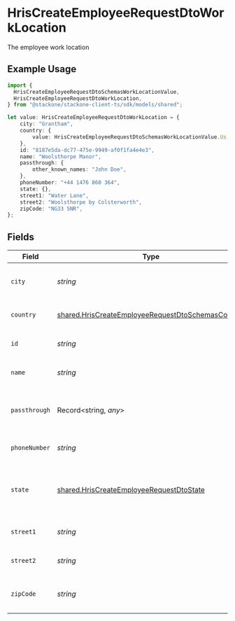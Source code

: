# HrisCreateEmployeeRequestDtoWorkLocation

The employee work location

## Example Usage

```typescript
import {
  HrisCreateEmployeeRequestDtoSchemasWorkLocationValue,
  HrisCreateEmployeeRequestDtoWorkLocation,
} from "@stackone/stackone-client-ts/sdk/models/shared";

let value: HrisCreateEmployeeRequestDtoWorkLocation = {
    city: "Grantham",
    country: {
        value: HrisCreateEmployeeRequestDtoSchemasWorkLocationValue.Us,
    },
    id: "8187e5da-dc77-475e-9949-af0f1fa4e4e3",
    name: "Woolsthorpe Manor",
    passthrough: {
        other_known_names: "John Doe",
    },
    phoneNumber: "+44 1476 860 364",
    state: {},
    street1: "Water Lane",
    street2: "Woolsthorpe by Colsterworth",
    zipCode: "NG33 5NR",
};
```

## Fields

| Field                                                                                                                         | Type                                                                                                                          | Required                                                                                                                      | Description                                                                                                                   | Example                                                                                                                       |
| ----------------------------------------------------------------------------------------------------------------------------- | ----------------------------------------------------------------------------------------------------------------------------- | ----------------------------------------------------------------------------------------------------------------------------- | ----------------------------------------------------------------------------------------------------------------------------- | ----------------------------------------------------------------------------------------------------------------------------- |
| `city`                                                                                                                        | *string*                                                                                                                      | :heavy_minus_sign:                                                                                                            | The city where the location is situated                                                                                       | Grantham                                                                                                                      |
| `country`                                                                                                                     | [shared.HrisCreateEmployeeRequestDtoSchemasCountry](../../../sdk/models/shared/hriscreateemployeerequestdtoschemascountry.md) | :heavy_minus_sign:                                                                                                            | The country code                                                                                                              |                                                                                                                               |
| `id`                                                                                                                          | *string*                                                                                                                      | :heavy_minus_sign:                                                                                                            | Unique identifier                                                                                                             | 8187e5da-dc77-475e-9949-af0f1fa4e4e3                                                                                          |
| `name`                                                                                                                        | *string*                                                                                                                      | :heavy_minus_sign:                                                                                                            | The name of the location                                                                                                      | Woolsthorpe Manor                                                                                                             |
| `passthrough`                                                                                                                 | Record<string, *any*>                                                                                                         | :heavy_minus_sign:                                                                                                            | Value to pass through to the provider                                                                                         | {<br/>"other_known_names": "John Doe"<br/>}                                                                                   |
| `phoneNumber`                                                                                                                 | *string*                                                                                                                      | :heavy_minus_sign:                                                                                                            | The phone number of the location                                                                                              | +44 1476 860 364                                                                                                              |
| `state`                                                                                                                       | [shared.HrisCreateEmployeeRequestDtoState](../../../sdk/models/shared/hriscreateemployeerequestdtostate.md)                   | :heavy_minus_sign:                                                                                                            | The ISO3166-2 sub division where the location is situated                                                                     | GB-LIN                                                                                                                        |
| `street1`                                                                                                                     | *string*                                                                                                                      | :heavy_minus_sign:                                                                                                            | The first line of the address                                                                                                 | Water Lane                                                                                                                    |
| `street2`                                                                                                                     | *string*                                                                                                                      | :heavy_minus_sign:                                                                                                            | The second line of the address                                                                                                | Woolsthorpe by Colsterworth                                                                                                   |
| `zipCode`                                                                                                                     | *string*                                                                                                                      | :heavy_minus_sign:                                                                                                            | The ZIP code/Postal code of the location                                                                                      | NG33 5NR                                                                                                                      |